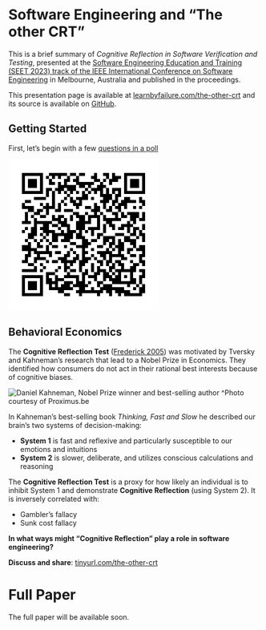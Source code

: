 # Software Engineering and “The other CRT”

This is a brief summary of *Cognitive Reflection in Software
Verification and Testing*, presented at the [Software Engineering
Education and Training (SEET 2023) track of the IEEE International
Conference on Software
Engineering](https://conf.researchr.org/track/icse-2023/icse-2023-SEET)
in Melbourne, Australia and published in the proceedings.

This presentation page is available at
[learnbyfailure.com/the-other-crt](https://learnbyfailure.com/the-other-crt/)
and its source is available on
[GitHub](https://github.com/kbuffardi/the-other-crt/).

## Getting Started

First, let’s begin with a few [questions in a
poll](https://pollev.com/kbuffardi)

![QR Code for pollev.com/kbuffardi](qr-polleverywhere.png)

## Behavioral Economics

The **Cognitive Reflection Test** ([Frederick
2005](https://doi.org/10.1257%2F089533005775196732)) was motivated by
Tversky and Kahneman’s research that lead to a Nobel Prize in Economics.
They identified how consumers do not act in their rational best
interests because of cognitive biases.

![Daniel Kahneman, Nobel Prize winner and best-selling
author](kahneman.jpg) ^Photo courtesy of Proximus.be

In Kahneman’s best-selling book *Thinking, Fast and Slow* he described
our brain’s two systems of decision-making:

-   **System 1** is fast and reflexive and particularly susceptible to
    our emotions and intuitions
-   **System 2** is slower, deliberate, and utilizes conscious
    calculations and reasoning

The **Cognitive Reflection Test** is a proxy for how likely an
individual is to inhibit System 1 and demonstrate **Cognitive
Reflection** (using System 2). It is inversely correlated with:

-   Gambler’s fallacy
-   Sunk cost fallacy

**In what ways might “Cognitive Reflection” play a role in software
engineering?**

**Discuss and share**:
[tinyurl.com/the-other-crt](https://tinyurl.com/the-other-crt)

# Full Paper

The full paper will be available soon.

<!--
[ACM Digital library](https://doi.org/10.1145/3502718.3524778)

To cite this paper, use the following reference in your bibliography:

> Kevin Buffardi and Richert Wang. 2022. Integrating Videos with Programming
Practice. In Proceedings of the 27th ACM Conference on Innovation and Technology in Computer Science Education Vol 1 (ITiCSE 2022), July 8–13, 2022, Dublin, Ireland. ACM, New York, NY, USA, 7 pages. https://doi.org/10.1145/3502718.3524778

Or import the following *BibTeX* reference:

```
@inproceedings{10.1145/3502718.3524778,
author = {Buffardi, Kevin and Wang, Richert}, title = {Integrating Videos with Programming Practice},year = {2022}, isbn = {9781450392013}, publisher = {Association for Computing Machinery}, address = {New York, NY, USA}, url = {https://doi.org/10.1145/3502718.3524778}, doi = {10.1145/3502718.3524778}, abstract = {There is an increasing variety of tools available to support students outside of the classroom as they learn how to program. However, broadening participation in computer science will also require these tools to reinforce inclusivity, diversity, and equity. To address these needs, two Hispanic-Serving Institutions, California State University, Chico (Chico State) and University of California, Santa Barbara (UCSB), are collaborating to produce video tutorials featuring students from historically marginalized communities. In these videos, students demonstrate uses of programming concepts in contexts that relate to their lives and interests. This experience report describes the development of the videos and associated programming practice problems. In a mixed-method observational study (n=188) of CS1 courses at the two universities, we investigated students' engagement with the videos and practice problems. Preliminary findings revealed that when the videos and practice problems were provided as separate links, students tended to watch the videos but not engage in the practice platform. Consequently, this paper also describes the development of Codewit.us, which integrates video lessons with an adaptive drill-and-practice programming interface. We found that when presented with the integrated interface, students were more likely to engage with practice in tandem with watching videos (instead of just watching videos without practice, as previously observed). The paper also describes thematic analysis of students' qualitative feedback on the videos and practice problems.}, booktitle = {Proceedings of the 27th ACM Conference on on Innovation and Technology in Computer Science Education Vol. 1}, pages = {241–247}, numpages = {7}, keywords = {computer science education, broadening participation, adaptive learning system, drill-and-practice, programming, cs1, coding, codewit.us, elearning, video}, location = {Dublin, Ireland},
series = {ITiCSE '22} }
```
/-->
